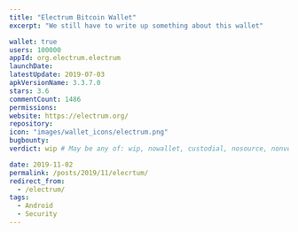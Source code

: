 ```yaml
---
title: "Electrum Bitcoin Wallet"
excerpt: "We still have to write up something about this wallet"

wallet: true
users: 100000
appId: org.electrum.electrum
launchDate:
latestUpdate: 2019-07-03
apkVersionName: 3.3.7.0
stars: 3.6
commentCount: 1486
permissions:
website: https://electrum.org/
repository:
icon: "images/wallet_icons/electrum.png"
bugbounty:
verdict: wip # May be any of: wip, nowallet, custodial, nosource, nonverifiable, verifiable, bounty, cert1, cert2, cert3

date: 2019-11-02
permalink: /posts/2019/11/elecrtum/
redirect_from:
  - /electrum/
tags:
  - Android
  - Security
---
```

